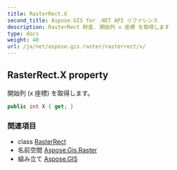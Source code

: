 ```yaml
---
title: RasterRect.X
second_title: Aspose.GIS for .NET API リファレンス
description: RasterRect 財産. 開始列 x 座標 を取得します
type: docs
weight: 40
url: /ja/net/aspose.gis.raster/rasterrect/x/
---
```

## RasterRect.X property

開始列 (x 座標) を取得します。

```csharp
public int X { get; }
```

### 関連項目

* class [RasterRect](../)
* 名前空間 [Aspose.Gis.Raster](../../rasterrect/)
* 組み立て [Aspose.GIS](../../../)


